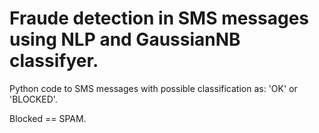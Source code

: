 # Fraude detection in SMS messages using NLP and GaussianNB classifyer.

Python code to SMS messages with possible classification as: 'OK' or 'BLOCKED'.

Blocked == SPAM.

